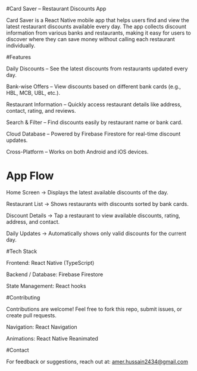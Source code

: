 #Card Saver – Restaurant Discounts App

Card Saver is a React Native mobile app that helps users find and view the latest restaurant discounts available every day. The app collects discount information from various banks and restaurants, making it easy for users to discover where they can save money without calling each restaurant individually.

#Features

 Daily Discounts – See the latest discounts from restaurants updated every day.

 Bank-wise Offers – View discounts based on different bank cards (e.g., HBL, MCB, UBL, etc.).

 Restaurant Information – Quickly access restaurant details like address, contact, rating, and reviews.

 Search & Filter – Find discounts easily by restaurant name or bank card.

 Cloud Database – Powered by Firebase Firestore for real-time discount updates.

 Cross-Platform – Works on both Android and iOS devices.

# App Flow

Home Screen → Displays the latest available discounts of the day.

Restaurant List → Shows restaurants with discounts sorted by bank cards.

Discount Details → Tap a restaurant to view available discounts, rating, address, and contact.

Daily Updates → Automatically shows only valid discounts for the current day.

#Tech Stack

Frontend: React Native (TypeScript)

Backend / Database: Firebase Firestore

State Management: React hooks

#Contributing

Contributions are welcome! Feel free to fork this repo, submit issues, or create pull requests.

Navigation: React Navigation

Animations: React Native Reanimated

#Contact

For feedback or suggestions, reach out at: amer.hussain2434@gmail.com

